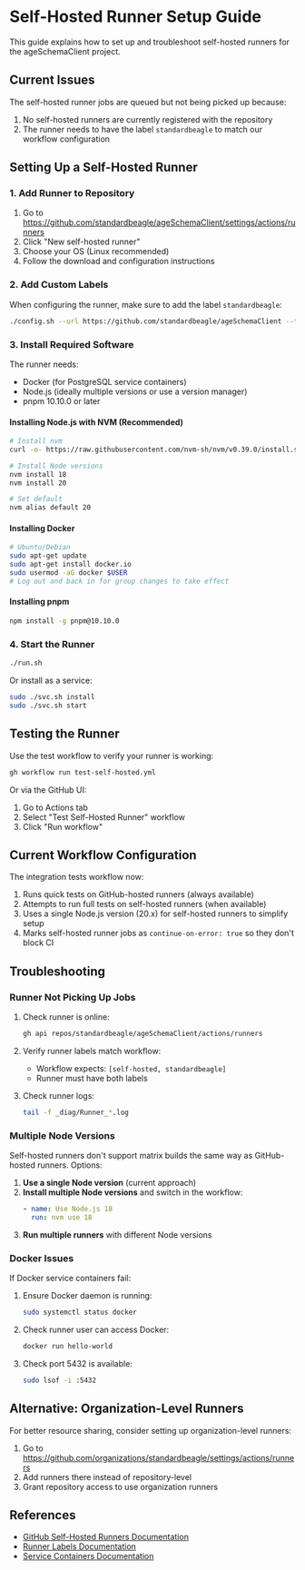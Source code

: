 # Self-Hosted Runner Setup Guide

This guide explains how to set up and troubleshoot self-hosted runners for the ageSchemaClient project.

## Current Issues

The self-hosted runner jobs are queued but not being picked up because:
1. No self-hosted runners are currently registered with the repository
2. The runner needs to have the label `standardbeagle` to match our workflow configuration

## Setting Up a Self-Hosted Runner

### 1. Add Runner to Repository

1. Go to https://github.com/standardbeagle/ageSchemaClient/settings/actions/runners
2. Click "New self-hosted runner"
3. Choose your OS (Linux recommended)
4. Follow the download and configuration instructions

### 2. Add Custom Labels

When configuring the runner, make sure to add the label `standardbeagle`:

```bash
./config.sh --url https://github.com/standardbeagle/ageSchemaClient --token YOUR_TOKEN --labels standardbeagle
```

### 3. Install Required Software

The runner needs:
- Docker (for PostgreSQL service containers)
- Node.js (ideally multiple versions or use a version manager)
- pnpm 10.10.0 or later

#### Installing Node.js with NVM (Recommended)

```bash
# Install nvm
curl -o- https://raw.githubusercontent.com/nvm-sh/nvm/v0.39.0/install.sh | bash

# Install Node versions
nvm install 18
nvm install 20

# Set default
nvm alias default 20
```

#### Installing Docker

```bash
# Ubuntu/Debian
sudo apt-get update
sudo apt-get install docker.io
sudo usermod -aG docker $USER
# Log out and back in for group changes to take effect
```

#### Installing pnpm

```bash
npm install -g pnpm@10.10.0
```

### 4. Start the Runner

```bash
./run.sh
```

Or install as a service:

```bash
sudo ./svc.sh install
sudo ./svc.sh start
```

## Testing the Runner

Use the test workflow to verify your runner is working:

```bash
gh workflow run test-self-hosted.yml
```

Or via the GitHub UI:
1. Go to Actions tab
2. Select "Test Self-Hosted Runner" workflow
3. Click "Run workflow"

## Current Workflow Configuration

The integration tests workflow now:
1. Runs quick tests on GitHub-hosted runners (always available)
2. Attempts to run full tests on self-hosted runners (when available)
3. Uses a single Node.js version (20.x) for self-hosted runners to simplify setup
4. Marks self-hosted runner jobs as `continue-on-error: true` so they don't block CI

## Troubleshooting

### Runner Not Picking Up Jobs

1. Check runner is online:
   ```bash
   gh api repos/standardbeagle/ageSchemaClient/actions/runners
   ```

2. Verify runner labels match workflow:
   - Workflow expects: `[self-hosted, standardbeagle]`
   - Runner must have both labels

3. Check runner logs:
   ```bash
   tail -f _diag/Runner_*.log
   ```

### Multiple Node Versions

Self-hosted runners don't support matrix builds the same way as GitHub-hosted runners. Options:

1. **Use a single Node version** (current approach)
2. **Install multiple Node versions** and switch in the workflow:
   ```yaml
   - name: Use Node.js 18
     run: nvm use 18
   ```
3. **Run multiple runners** with different Node versions

### Docker Issues

If Docker service containers fail:

1. Ensure Docker daemon is running:
   ```bash
   sudo systemctl status docker
   ```

2. Check runner user can access Docker:
   ```bash
   docker run hello-world
   ```

3. Check port 5432 is available:
   ```bash
   sudo lsof -i :5432
   ```

## Alternative: Organization-Level Runners

For better resource sharing, consider setting up organization-level runners:

1. Go to https://github.com/organizations/standardbeagle/settings/actions/runners
2. Add runners there instead of repository-level
3. Grant repository access to use organization runners

## References

- [GitHub Self-Hosted Runners Documentation](https://docs.github.com/en/actions/hosting-your-own-runners)
- [Runner Labels Documentation](https://docs.github.com/en/actions/hosting-your-own-runners/managing-self-hosted-runners/using-labels-with-self-hosted-runners)
- [Service Containers Documentation](https://docs.github.com/en/actions/using-workflows/about-service-containers)